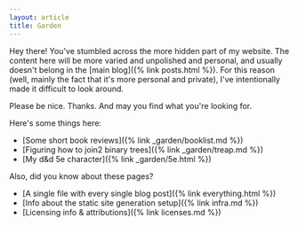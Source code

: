 ```yaml
---
layout: article
title: Garden
---
```


Hey there! You've stumbled across the more hidden part of my website. The content here will be more varied and unpolished and personal, and usually doesn't belong in the [main blog]({% link posts.html %}). For this reason (well, mainly the fact that it's more personal and private), I've intentionally made it difficult to look around.

Please be nice. Thanks. And may you find what you're looking for.

Here's some things here:

- [Some short book reviews]({% link _garden/booklist.md %})
- [Figuring how to join2 binary trees]({% link _garden/treap.md %})
- [My d&d 5e character]({% link _garden/5e.html %})

Also, did you know about these pages?

- [A single file with every single blog post]({% link everything.html %})
- [Info about the static site generation setup]({% link infra.md %})
- [Licensing info & attributions]({% link licenses.md %})
